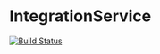 # IntegrationService

[![Build Status](https://travis-ci.org/Wildix/IntegrationService.svg?branch=master)](https://travis-ci.org/Wildix/IntegrationService)